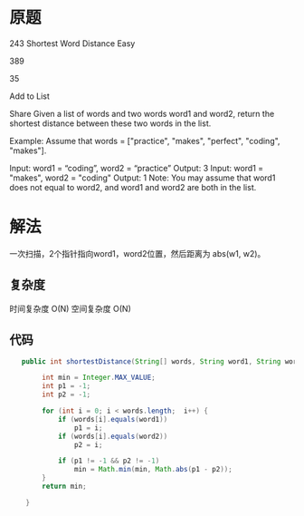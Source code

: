 # 原题
243 Shortest Word Distance
Easy

389

35

Add to List

Share
Given a list of words and two words word1 and word2, return the shortest distance between these two words in the list.

Example:
Assume that words = ["practice", "makes", "perfect", "coding", "makes"].

Input: word1 = “coding”, word2 = “practice”
Output: 3
Input: word1 = "makes", word2 = "coding"
Output: 1
Note:
You may assume that word1 does not equal to word2, and word1 and word2 are both in the list.
# 解法

一次扫描，2个指针指向word1，word2位置，然后距离为 abs(w1, w2)。

## 复杂度
时间复杂度 O(N)
空间复杂度 O(N)


## 代码
```Java
   public int shortestDistance(String[] words, String word1, String word2) {

        int min = Integer.MAX_VALUE;
        int p1 = -1;
        int p2 = -1;

        for (int i = 0; i < words.length;  i++) {
            if (words[i].equals(word1))
                p1 = i;
            if (words[i].equals(word2))
                p2 = i;

            if (p1 != -1 && p2 != -1)
                min = Math.min(min, Math.abs(p1 - p2));
        }
        return min;

    }

```
